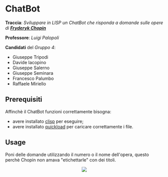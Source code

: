 # ChatBot

**Traccia**: _Sviluppare in LISP un ChatBot che risponda a domande sulle opere di **[Fryderyk Chopin](https://it.wikipedia.org/wiki/Fryderyk_Chopin)**_

**Professore**: _Luigi Palopoli_

**Candidati** del _Gruppo 4_:
* Giuseppe Tripodi
* Davide Iacopino
* Giuseppe Salerno
* Giuseppe Seminara
* Francesco Palumbo
* Raffaele Miriello


## Prerequisiti
Affinchè il ChatBot funzioni correttamente bisogna:
* avere installato [clisp](https://www.quicklisp.org/beta/) per eseguire;
* avere installato [quickload](https://beta.quicklisp.org/quicklisp.lisp) per caricare correttamente i file.

## Usage
Poni delle domande utilizzando il numero o il nome dell'opera, questo perchè Chopin non amava "etichettarle" con dei titoli.
<p align="center">
  <img src="https://i.postimg.cc/W3jMdgPw/char.jpg" />
</p>
